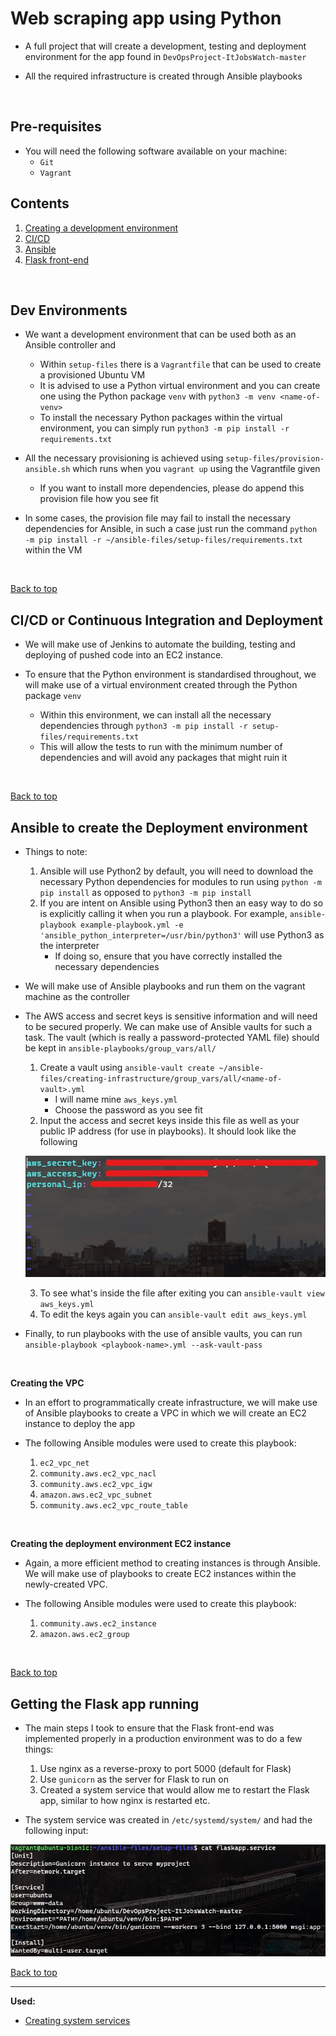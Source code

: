 # Web scraping app using Python

- A full project that will create a development, testing and deployment environment for the app found in `DevOpsProject-ItJobsWatch-master`

- All the required infrastructure is created through Ansible playbooks

<br>

## Pre-requisites
- You will need the following software available on your machine:
    - `Git`
    - `Vagrant`


## Contents
1. [Creating a development environment](https://github.com/jaredsparta/Scraper-Project#Dev-Environments)
2. [CI/CD](https://github.com/jaredsparta/Scraper-Project#CICD-or-Continuous-Integration-and-Deployment)
3. [Ansible](https://github.com/jaredsparta/Scraper-Project#Ansible-to-create-the-Deployment-environment)
4. [Flask front-end](https://github.com/jaredsparta/Scraper-Project#Getting-the-Flask-app-running)

<br>

## Dev Environments
- We want a development environment that can be used both as an Ansible controller and 
    - Within `setup-files` there is a `Vagrantfile` that can be used to create a provisioned Ubuntu VM
    - It is advised to use a Python virtual environment and you can create one using the Python package `venv` with `python3 -m venv <name-of-venv>`
    - To install the necessary Python packages within the virtual environment, you can simply run `python3 -m pip install -r requirements.txt`

- All the necessary provisioning is achieved using `setup-files/provision-ansible.sh` which runs when you `vagrant up` using the Vagrantfile given
    - If you want to install more dependencies, please do append this provision file how you see fit

- In some cases, the provision file may fail to install the necessary dependencies for Ansible, in such a case just run the command `python -m pip install -r ~/ansible-files/setup-files/requirements.txt` within the VM

<br>

[Back to top](https://github.com/jaredsparta/Scraper-Project#Contents)

## CI/CD or Continuous Integration and Deployment

- We will make use of Jenkins to automate the building, testing and deploying of pushed code into an EC2 instance.

- To ensure that the Python environment is standardised throughout, we will make use of a virtual environment created through the Python package `venv`
    - Within this environment, we can install all the necessary dependencies through `python3 -m pip install -r setup-files/requirements.txt`
    - This will allow the tests to run with the minimum number of dependencies and will avoid any packages that might ruin it

<br>

[Back to top](https://github.com/jaredsparta/Scraper-Project#Contents)

## Ansible to create the Deployment environment
- Things to note:
    1. Ansible will use Python2 by default, you will need to download the necessary Python dependencies for modules to run using `python -m pip install` as opposed to `python3 -m pip install`
    2. If you are intent on Ansible using Python3 then an easy way to do so is explicitly calling it when you run a playbook. For example, `ansible-playbook example-playbook.yml -e 'ansible_python_interpreter=/usr/bin/python3'` will use Python3 as the interpreter
        - If doing so, ensure that you have correctly installed the necessary dependencies

- We will make use of Ansible playbooks and run them on the vagrant machine as the controller

- The AWS access and secret keys is sensitive information and will need to be secured properly. We can make use of Ansible vaults for such a task. The vault (which is really a password-protected YAML file) should be kept in `ansible-playbooks/group_vars/all/`
    1. Create a vault using `ansible-vault create ~/ansible-files/creating-infrastructure/group_vars/all/<name-of-vault>.yml`
        - I will name mine `aws_keys.yml`
        - Choose the password as you see fit
    2. Input the access and secret keys inside this file as well as your public IP address (for use in playbooks). It should look like the following

    ![](images/vault.jpg)
    
    3. To see what's inside the file after exiting you can `ansible-vault view aws_keys.yml`
    4. To edit the keys again you can `ansible-vault edit aws_keys.yml`

- Finally, to run playbooks with the use of ansible vaults, you can run `ansible-playbook <playbook-name>.yml --ask-vault-pass`

<br>

**Creating the VPC**

- In an effort to programmatically create infrastructure, we will make use of Ansible playbooks to create a VPC in which we will create an EC2 instance to deploy the app

- The following Ansible modules were used to create this playbook:
    1. `ec2_vpc_net`
    2. `community.aws.ec2_vpc_nacl`
    3. `community.aws.ec2_vpc_igw`
    4. `amazon.aws.ec2_vpc_subnet`
    5. `community.aws.ec2_vpc_route_table`

<br>

**Creating the deployment environment EC2 instance**

- Again, a more efficient method to creating instances is through Ansible. We will make use of playbooks to create EC2 instances within the newly-created VPC.

- The following Ansible modules were used to create this playbook:
    1. `community.aws.ec2_instance`
    2. `amazon.aws.ec2_group`

<br>

[Back to top](https://github.com/jaredsparta/Scraper-Project#Contents)

## Getting the Flask app running
- The main steps I took to ensure that the Flask front-end was implemented properly in a production environment was to do a few things:
    1. Use nginx as a reverse-proxy to port 5000 (default for Flask)
    2. Use `gunicorn` as the server for Flask to run on
    3. Created a system service that would allow me to restart the Flask app, similar to how nginx is restarted etc.

- The system service was created in `/etc/systemd/system/` and had the following input:

![](images/service.jpg)

[Back to top](https://github.com/jaredsparta/Scraper-Project#Contents)

---
**Used:**
- [Creating system services](https://www.digitalocean.com/community/tutorials/how-to-serve-flask-applications-with-gunicorn-and-nginx-on-ubuntu-18-04)